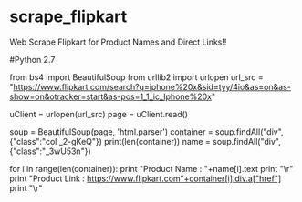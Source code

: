 # scrape_flipkart
Web Scrape Flipkart for Product Names and Direct Links!!

#Python 2.7
    
from bs4 import BeautifulSoup
from urllib2 import urlopen
url_src = "https://www.flipkart.com/search?q=iphone%20x&sid=tyy/4io&as=on&as-show=on&otracker=start&as-pos=1_1_ic_Iphone%20x"

uClient = urlopen(url_src)
page = uClient.read()

soup = BeautifulSoup(page, 'html.parser')
container = soup.findAll("div",{"class":"col _2-gKeQ"})
print(len(container))
name = soup.findAll("div",{"class":"_3wU53n"})
    
for i in range(len(container)):
    print "Product Name : "+name[i].text
    print "\r"
    print "Product Link : https://www.flipkart.com"+container[i].div.a["href"]
    print "\r"
